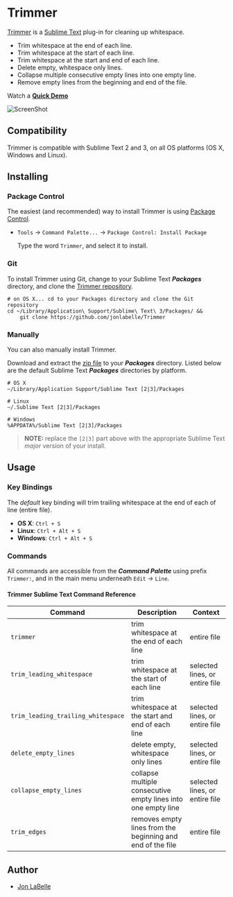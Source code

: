 Trimmer
=======

[Trimmer](http://jonlabelle.github.io/Trimmer/) is a [Sublime Text](http://www.sublimetext.com) plug-in for cleaning up whitespace.
 
- Trim whitespace at the end of each line.
- Trim whitespace at the start of each line.
- Trim whitespace at the start and end of each line.
- Delete empty, whitespace only lines.
- Collapse multiple consecutive empty lines into one empty line.
- Remove empty lines from the beginning and end of the file.

Watch a [**Quick Demo**](https://raw.githubusercontent.com/jonlabelle/Trimmer/gh-pages/images/trimmer_demo.gif)
 
![ScreenShot](https://raw.github.com/jonlabelle/Trimmer/gh-pages/images/trimmer_ss_cmd_palette.png)
  
## Compatibility

Trimmer is compatible with Sublime Text 2 and 3, on all OS platforms (OS X, Windows and Linux).

## Installing

### Package Control

The easiest (and recommended) way to install Trimmer is using [Package Control](https://sublime.wbond.net).

- `Tools` -> `Command Palette...` -> `Package Control: Install Package`  
  
  Type the word `Trimmer`, and select it to install.

### Git

To install Trimmer using Git, change to your Sublime Text ***Packages*** directory, and clone the [Trimmer repository](https://github.com/jonlabelle/Trimmer).

	# on OS X... cd to your Packages directory and clone the Git repository
	cd ~/Library/Application\ Support/Sublime\ Text\ 3/Packages/ &&
	    git clone https://github.com/jonlabelle/Trimmer

### Manually

You can also manually install Trimmer.

Download and extract the [zip file](https://github.com/jonlabelle/Trimmer/zipball/master) to your ***Packages*** directory. Listed below are the default Sublime Text ***Packages*** directories by platform.

	# OS X
	~/Library/Application Support/Sublime Text [2|3]/Packages

	# Linux
	~/.Sublime Text [2|3]/Packages

	# Windows
	%APPDATA%/Sublime Text [2|3]/Packages

> **NOTE:** replace the `[2|3]` part above with the appropriate Sublime Text *major* version of your install.

## Usage

### Key Bindings

The *default* key binding will trim trailing whitespace at the end of each of line (entire file).

- **OS X**: `Ctrl + S`
- **Linux**: `Ctrl + Alt + S`
- **Windows**: `Ctrl + Alt + S`

### Commands

All commands are accessible from the ***Command Palette*** using prefix `Trimmer:`, and in the main menu underneath `Edit` -> `Line`.

#### Trimmer Sublime Text Command Reference

|              Command               |                          Description                          |            Context             |
|------------------------------------|---------------------------------------------------------------|--------------------------------|
| `trimmer`                          | trim whitespace at the end of each line                       | entire file                    |
| `trim_leading_whitespace`          | trim whitespace at the start of each line                     | selected lines, or entire file |
| `trim_leading_trailing_whitespace` | trim whitespace at the start and end of each line             | selected lines, or entire file |
| `delete_empty_lines`               | delete empty, whitespace only lines                           | selected lines, or entire file |
| `collapse_empty_lines`             | collapse multiple consecutive empty lines into one empty line | selected lines, or entire file |
| `trim_edges`                       | removes empty lines from the beginning and end of the file    | entire file                    |

## Author

- [Jon LaBelle](http://jonlabelle.com/)
